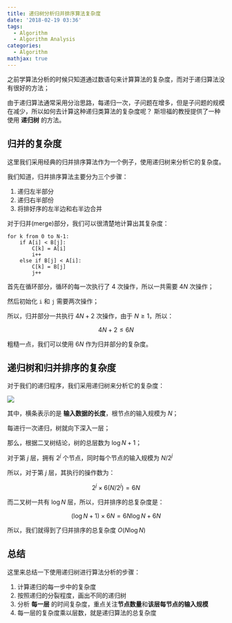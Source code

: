 ```yaml
---
title: 递归树分析归并排序算法复杂度
date: '2018-02-19 03:36'
tags:
  - Algorithm
  - Algorithm Analysis
categories:
  - Algorithm
mathjax: true
---
```


之前学算法分析的时候只知道通过数语句来计算算法的复杂度，而对于递归算法没有很好的方法；

由于递归算法通常采用分治思路，每递归一次，子问题在增多，但是子问题的规模在减少，所以如何去计算这种递归类算法的复杂度呢？
斯坦福的教授提供了一种使用 **递归树** 的方法。

<!-- more -->

## 归并的复杂度

这里我们采用经典的归并排序算法作为一个例子，使用递归树来分析它的复杂度。

我们知道，归并排序算法主要分为三个步骤：

1. 递归左半部分
2. 递归右半部份
3. 将排好序的左半边和右半边合并

对于归并(merge)部分，我们可以很清楚地计算出其复杂度：

```
for k from 0 to N-1:
    if A[i] < B[j]:
        C[k] = A[i]
        i++
    else if B[j] < A[i]:
        C[k] = B[j]
        j++
```

首先在循环部分，循环的每一次执行了 $4$ 次操作，所以一共需要 $4N$ 次操作；

然后初始化 `i` 和 `j` 需要两次操作；

所以，归并部分一共执行 $4N + 2$ 次操作，由于 $N \ge 1$，所以：

$$
4N + 2 \le 6N
$$

粗糙一点，我们可以使用 $6N$ 作为归并部分的复杂度。

## 递归树和归并排序的复杂度

对于我们的递归程序，我们采用递归树来分析它的复杂度：

![](https://ws3.sinaimg.cn/large/006tNc79gy1fomd2buxgyj30h208vglh.jpg)


其中，横条表示的是 **输入数据的长度**，根节点的输入规模为 $N$；

每进行一次递归，树就向下深入一层；

那么，根据二叉树结论，树的总层数为 $\log{N} + 1$；

对于第 $j$ 层，拥有 $2^j$ 个节点，同时每个节点的输入规模为 $N / {2^j}$

所以，对于第 $j$ 层，其执行的操作数为：

$$
2^j \times 6(N/2^j) = 6N
$$

而二叉树一共有 $\log{N}$ 层，所以，归并排序的总复杂度是：

$$
(\log{N} + 1) \times 6N = 6N\log{N} + 6N
$$

所以，我们就得到了归并排序的总复杂度 $O(N\log{N})$

## 总结

这里来总结一下使用递归树进行算法分析的步骤：

1. 计算递归的每一步中的复杂度
2. 按照递归的分裂程度，画出不同的递归树
3. 分析 **每一层** 的时间复杂度，重点关注**节点数量**和**该层每节点的输入规模**
4. 每一层的复杂度乘以层数，就是递归算法的总复杂度
